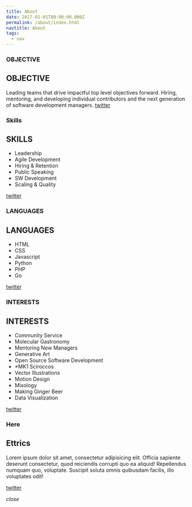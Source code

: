 ```yaml
---
title: About
date: 2017-01-01T00:00:00.000Z
permalink: /about/index.html
navtitle: About
tags:
  - nav
---
```


<section class="strips">
<article class="strips__strip">
<div class="strip__content">
<h1 class="strip__title" data-name="Lorem">OBJECTIVE</h1>
<div class="strip__inner-text">

## OBJECTIVE

Leading teams that drive impactful top level objectives forward.
Hiring, mentoring, and developing individual contributors and the next generation of software development managers.
[twitter](https://twitter.com/pixelarchitect)
</div>
</div>
</article>
<article class="strips__strip">
<div class="strip__content">
<h1 class="strip__title" data-name="Ipsum">Skills</h1>
<div class="strip__inner-text">

## SKILLS

* Leadership
* Agile Development
* Hiring & Retention
* Public Speaking
* SW Development
* Scaling & Quality

[twitter](https://twitter.com/pixelarchitect)

</div>
</div>
</article>
<article class="strips__strip">
<div class="strip__content">
<h1 class="strip__title" data-name="Dolor">LANGUAGES</h1>
<div class="strip__inner-text">

## LANGUAGES

* HTML
* CSS
* Javascript
* Python
* PHP
* Go

[twitter](https://twitter.com/pixelarchitect)

</div>
</div>
</article>
<article class="strips__strip">
<div class="strip__content">
<h1 class="strip__title" data-name="Sit">INTERESTS</h1>
<div class="strip__inner-text">

## INTERESTS

* Community Service
* Molecular Gastronomy
* Mentoring New Managers
* Generative Art
* Open Source Software Development
* \*MK1 Sciroccos
* Vector Illustrations
* Motion Design
* Mixology
* Making Ginger Beer
* Data Visualization

[twitter](https://twitter.com/pixelarchitect)

</div>

</div>

</article>

<article class="strips__strip">

<div class="strip__content">

<h1 class="strip__title" data-name="Amet">Here</h1>

<div class="strip__inner-text">

## Ettrics

Lorem ipsum dolor sit amet, consectetur adipisicing elit. Officia sapiente deserunt consectetur, quod reiciendis corrupti quo ea aliquid! Repellendus numquam quo, voluptate. Suscipit soluta omnis quibusdam facilis, illo voluptates odit!

[twitter](https://twitter.com/pixelarchitect)

</div>

</div>

</article>

<i class="fa fa-close strip__close">close</i>

</section>
